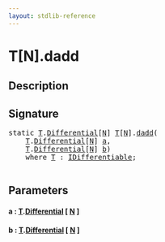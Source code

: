 ```yaml
---
layout: stdlib-reference
---
```


# T\[N\]\.dadd

## Description





## Signature 

<pre>
<span class='code_keyword'>static</span> <a href="index.md#typeparam-T" class="code_type">T</a>.<a href="differential-0.md" class="code_type">Differential</a>[<a href="index.md#decl-N" class="code_var">N</a>] <a href="index.md#typeparam-T" class="code_type">T</a>[<a href="index.md#decl-N" class="code_var">N</a>].<a href="dadd.md">dadd</a>(
    <a href="index.md#typeparam-T" class="code_type">T</a>.<a href="differential-0.md" class="code_type">Differential</a>[<a href="index.md#decl-N" class="code_var">N</a>] <a href="dadd.md#decl-a" class="code_param">a</a>,
    <a href="index.md#typeparam-T" class="code_type">T</a>.<a href="differential-0.md" class="code_type">Differential</a>[<a href="index.md#decl-N" class="code_var">N</a>] <a href="dadd.md#decl-b" class="code_param">b</a>)
    <span class='code_keyword'>where</span> <a href="index.md#typeparam-T" class="code_type">T</a> : <a href="../../interfaces/idifferentiable-01/index.md" class="code_type">IDifferentiable</a>;

</pre>

## Parameters

####  <a id="decl-a"></a>a  : [T](index.md#typeparam-T)\.[Differential](differential-0.md) \[ [N](index.md#decl-N) \]
####  <a id="decl-b"></a>b  : [T](index.md#typeparam-T)\.[Differential](differential-0.md) \[ [N](index.md#decl-N) \]


<script>
// Fix .md links to .html when on ReadTheDocs
if (window.location.hostname.includes('readthedocs') || 
    window.location.hostname.includes('rtfd.io')) {
  document.addEventListener('DOMContentLoaded', function() {
    const links = document.querySelectorAll('a');
    links.forEach(link => {
      if (link.getAttribute('href') && link.getAttribute('href').endsWith('.md')) {
        link.href = link.href.replace(/\.md($|#|\?)/, '.html$1');
      }
    });
  });
}
</script>
